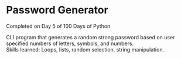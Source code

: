 # Password Generator
Completed on Day 5 of 100 Days of Python

CLI program that generates a random strong password based on user specified numbers of letters, symbols, and numbers.  
Skills learned: Loops, lists, random selection, string manipulation.
